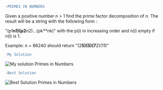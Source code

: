 ```diff
-PRIMES IN NUMBERS
```

Given a positive number n > 1 find the prime factor decomposition of n. The result will be a string with the following form :

 "(p1**n1)(p2**n2)...(pk**nk)"
with the p(i) in increasing order and n(i) empty if n(i) is 1.

Example: n = 86240 should return "(2**5)(5)(7**2)(11)"
```diff
-My Solution
```
 
![My solution Primes in Numbers](https://user-images.githubusercontent.com/83467033/141533739-1f248917-d596-4b4d-a474-0e0e365d6932.PNG)

```diff
-Best Solution
```

![Best Solution Primes in Numbers](https://user-images.githubusercontent.com/83467033/141533749-5f47b8fd-228e-467b-bdfe-eab855d5ff22.PNG)
